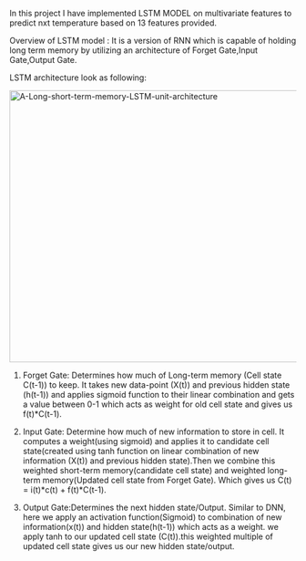 In this project I have implemented LSTM MODEL on multivariate features to predict nxt temperature based on 13 features provided.

Overview of LSTM model :
It is a version of RNN which is capable of holding long term memory by utilizing an architecture of Forget Gate,Input Gate,Output Gate.

LSTM architecture look as following:

<img width="723" height="477" alt="A-Long-short-term-memory-LSTM-unit-architecture" src="https://github.com/user-attachments/assets/d1e51522-003d-4fb6-acf7-dd30eb225da7" />



1) Forget Gate: Determines how much of Long-term memory (Cell state C(t-1)) to keep. It takes new data-point (X(t)) and previous hidden state (h(t-1)) and applies sigmoid function to their linear combination and gets a value between 0-1 which acts as weight for old cell state and gives us f(t)*C(t-1).

2) Input Gate: Determine how much of new information to store in cell. It computes a weight(using sigmoid) and applies it to candidate cell state(created using tanh function on linear combination of new information (X(t)) and previous hidden state).Then we combine this weighted short-term memory(candidate cell state) and weighted long-term memory(Updated cell state from Forget Gate). Which gives us C(t) = i(t)*c(t) + f(t)*C(t-1).

3) Output Gate:Determines the next hidden state/Output. Similar to DNN, here we apply an activation function(Sigmoid) to combination of new information(x(t)) and hidden state(h(t-1)) which acts as a weight. we apply tanh to our updated cell state (C(t)).this weighted multiple of updated cell state gives us our new hidden state/output.
